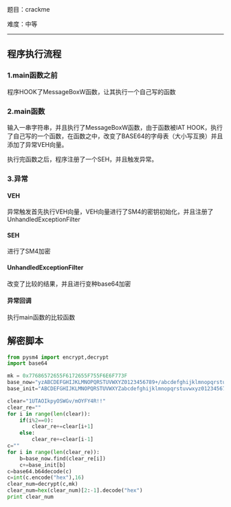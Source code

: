 题目：crackme

难度：中等

---------

## 程序执行流程

### 1.main函数之前

程序HOOK了MessageBoxW函数，让其执行一个自己写的函数

### 2.main函数

输入一串字符串，并且执行了MessageBoxW函数，由于函数被IAT HOOK，执行了自己写的一个函数，在函数之中，改变了BASE64的字母表（大小写互换）并且添加了异常VEH向量。

执行完函数之后，程序注册了一个SEH，并且触发异常。

### 3.异常

#### VEH

异常触发首先执行VEH向量，VEH向量进行了SM4的密钥初始化，并且注册了UnhandledExceptionFilter

#### SEH

进行了SM4加密

#### UnhandledExceptionFilter

改变了比较的结果，并且进行变种base64加密

#### 异常回调

执行main函数的比较函数

## 解密脚本

```python
from pysm4 import encrypt,decrypt
import base64

mk = 0x77686572655F6172655F755F6E6F773F
base_now="yzABCDEFGHIJKLMNOPQRSTUVWXYZ0123456789+/abcdefghijklmnopqrstuvwxi!"
base_init="ABCDEFGHIJKLMNOPQRSTUVWXYZabcdefghijklmnopqrstuvwxyz0123456789+/i="

clear="1UTAOIkpyOSWGv/mOYFY4R!!"
clear_re=""
for i in range(len(clear)):
    if(i%2==0):
        clear_re+=clear[i+1]
    else:
        clear_re+=clear[i-1]
c=""
for i in range(len(clear_re)):
    b=base_now.find(clear_re[i])
    c+=base_init[b]
c=base64.b64decode(c)
c=int(c.encode("hex"),16)
clear_num=decrypt(c,mk)
clear_num=hex(clear_num)[2:-1].decode("hex")
print clear_num

```

